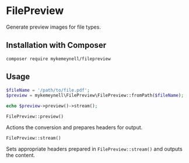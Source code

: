 # FilePreview

Generate preview images for file types.

## Installation with Composer

```composer require mykemeynell/filepreview```

## Usage

```php
$fileName = '/path/to/file.pdf';
$preview = mykemeynell\FilePreview\FilePreview::fromPath($fileName);

echo $preview->preview()->stream();
```

```FilePreview::preview()```

Actions the conversion and prepares headers for output.

```FilePreview::stream()``` 

Sets appropriate headers prepared in ```FilePreview::stream()``` and outputs 
the content.
